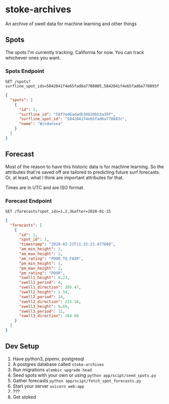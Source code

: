 # stoke-archives

An archive of swell data for machine learning and other things

## Spots

The spots I'm currently tracking. California for now. You can track whichever ones you want.

### Spots Endpoint

`GET /spots?surfline_spot_ids=5842041f4e65fad6a7708805,5842041f4e65fad6a770893f`

```json
{
  "spots": [
    {
      "id": 3,
      "surfline_id": "58f7ed6adadb30820bb3a39f",
      "surfline_spot_id": "5842041f4e65fad6a770883c",
      "name": "Windansea"
    }
  ]
}
```

## Forecast

Most of the reason to have this historic data is for machine learning. So the attributes that're saved off are tailored to predicting future surf forecasts. Or, at least, what I think are important attributes for that.

Times are in UTC and are ISO format.

### Forecast Endpoint

`GET /forecasts?spot_ids=1,2,3&after=2020-01-15`

```json
{
  "forecasts": [
    {
      "id": 1,
      "spot_id": 1,
      "timestamp": "2020-02-22T11:15:21.477666",
      "am_min_height": 1,
      "am_max_height": 2,
      "am_rating": "POOR_TO_FAIR",
      "pm_min_height": 1,
      "pm_max_height": 2,
      "pm_rating": "POOR",
      "swell1_height": 0.23,
      "swell1_period": 4,
      "swell1_direction": 285.47,
      "swell2_height": 1.54,
      "swell2_period": 14,
      "swell2_direction": 215.16,
      "swell3_height": 0.69,
      "swell3_period": 11,
      "swell3_direction": 284.06
    }
  ]
}
```

## Dev Setup

1. Have python3, pipenv, postgresql
2. A postgres database called `stoke-archives`
3. Run migrations `alembic upgrade head`
4. Seed spots with your own or using `python app/scipt/seed_spots.py`
5. Gather forecasts `python app/scipt/fetch_spot_forecasts.py`
6. Start your server `uvicorn web:app`
7. ???
8. Get stoked
